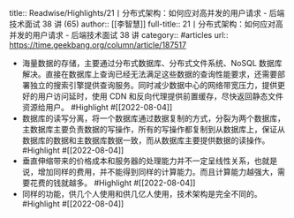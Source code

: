 title:: Readwise/Highlights/21丨分布式架构：如何应对高并发的用户请求 - 后端技术面试 38 讲 (65)
author:: [[李智慧]]
full-title:: 21丨分布式架构：如何应对高并发的用户请求 - 后端技术面试 38 讲
category:: #articles
url:: https://time.geekbang.org/column/article/187517

- 海量数据的存储，主要通过分布式数据库、分布式文件系统、NoSQL 数据库解决。直接在数据库上查询已经无法满足这些数据的查询性能要求，还需要部署独立的搜索引擎提供查询服务。同时减少数据中心的网络带宽压力，提供更好的用户访问延时，使用 CDN 和反向代理提供前置缓存，尽快返回静态文件资源给用户。 #Highlight #[[2022-08-04]]
- 数据库的读写分离，将一个数据库通过数据复制的方式，分裂为两个数据库，主数据库主要负责数据的写操作，所有的写操作都复制到从数据库上，保证从数据库的数据和主数据库数据一致，而从数据库主要提供数据的读操作。 #Highlight #[[2022-08-04]]
- 垂直伸缩带来的价格成本和服务器的处理能力并不一定呈线性关系，也就是说，增加同样的费用，并不能得到同样的计算能力。而且计算能力越强大，需要花费的钱就越多。 #Highlight #[[2022-08-04]]
- 同样的功能，供几个人使用和供几亿人使用，技术架构是完全不同的。 #Highlight #[[2022-08-04]]